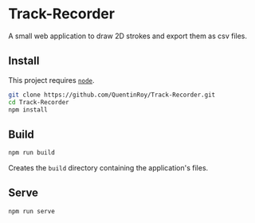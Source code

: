 # Track-Recorder

A small web application to draw 2D strokes and export them as csv files.

## Install

This project requires [`node`](https://nodejs.org/en).

```sh
git clone https://github.com/QuentinRoy/Track-Recorder.git
cd Track-Recorder
npm install
```

## Build

```sh
npm run build
```

Creates the `build` directory containing the application's files.

## Serve

```sh
npm run serve
```
